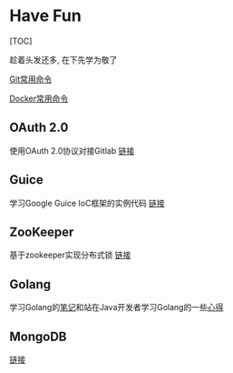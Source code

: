 # Have Fun

[TOC]

趁着头发还多, 在下先学为敬了

[Git常用命令](./git.md)

[Docker常用命令](./docker.md)

## OAuth 2.0

使用OAuth 2.0协议对接Gitlab [链接](./gitlabauth/README.md)

## Guice

学习Google Guice IoC框架的实例代码 [链接](./guicedemo)

## ZooKeeper

基于zookeeper实现分布式锁 [链接](./zklock)

## Golang

学习Golang的[笔记](./java2go/Golang.md)和站在Java开发者学习Golang的一些[心得](./java2go/java2go.md)



## MongoDB

[链接](./MongoDB.md)

